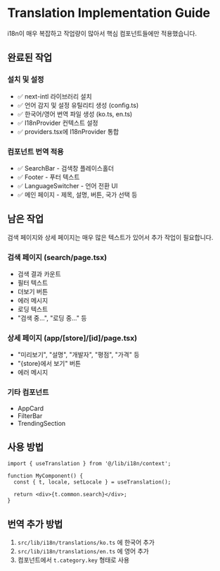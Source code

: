 # Translation Implementation Guide

i18n이 매우 복잡하고 작업량이 많아서 핵심 컴포넌트들에만 적용했습니다.

## 완료된 작업

### 설치 및 설정
- ✅ next-intl 라이브러리 설치
- ✅ 언어 감지 및 설정 유틸리티 생성 (config.ts)
- ✅ 한국어/영어 번역 파일 생성 (ko.ts, en.ts)
- ✅ I18nProvider 컨텍스트 설정
- ✅ providers.tsx에 I18nProvider 통합

### 컴포넌트 번역 적용
- ✅ SearchBar - 검색창 플레이스홀더
- ✅ Footer - 푸터 텍스트
- ✅ LanguageSwitcher - 언어 전환 UI
- ✅ 메인 페이지 - 제목, 설명, 버튼, 국가 선택 등

## 남은 작업

검색 페이지와 상세 페이지는 매우 많은 텍스트가 있어서 추가 작업이 필요합니다.

### 검색 페이지 (search/page.tsx)
- 검색 결과 카운트
- 필터 텍스트
- 더보기 버튼
- 에러 메시지
- 로딩 텍스트
- "검색 중...", "로딩 중..." 등

### 상세 페이지 (app/[store]/[id]/page.tsx)
- "미리보기", "설명", "개발자", "평점", "가격" 등
- "{store}에서 보기" 버튼
- 에러 메시지

### 기타 컴포넌트
- AppCard
- FilterBar
- TrendingSection

## 사용 방법

```tsx
import { useTranslation } from '@/lib/i18n/context';

function MyComponent() {
  const { t, locale, setLocale } = useTranslation();

  return <div>{t.common.search}</div>;
}
```

## 번역 추가 방법

1. `src/lib/i18n/translations/ko.ts` 에 한국어 추가
2. `src/lib/i18n/translations/en.ts` 에 영어 추가
3. 컴포넌트에서 `t.category.key` 형태로 사용

